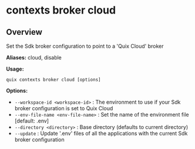 # contexts broker cloud

## Overview

Set the Sdk broker configuration to point to a 'Quix Cloud' broker

**Aliases:** cloud, disable

**Usage:**

```
quix contexts broker cloud [options]
```

**Options:**

- `--workspace-id <workspace-id>` : The environment to use if your Sdk broker configuration is set to Quix Cloud
- `--env-file-name <env-file-name>` : Set the name of the environment file [default: .env]
- `--directory <directory>` : Base directory (defaults to current directory)
- `--update` : Update '.env' files of all the applications with the current Sdk broker configuration

